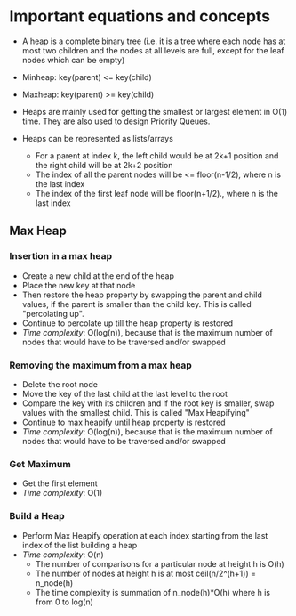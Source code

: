# Important equations and concepts

- A heap is a complete binary tree (i.e. it is a tree where each node has at most two children and the nodes at all levels are full, except for the leaf nodes which can be empty)

- Minheap: key(parent) <= key(child)


- Maxheap: key(parent) >= key(child)

- Heaps are mainly used for getting the smallest or largest element in O(1) time. They are also used to design Priority Queues. 

- Heaps can be represented as lists/arrays

	- For a parent at index k, the left child would be at 2k+1 position and the right child will be at 2k+2 position
	- The index of all the parent nodes will be <= floor(n-1/2), where n is the last index
	- The index of the first leaf node will be floor(n+1/2)., where n is the last index


## Max Heap

### Insertion in a max heap
- Create a new child at the end of the heap
- Place the new key at that node
- Then restore the heap property by swapping the parent and child values, if the parent is smaller than the child key. This is called "percolating up".
- Continue to percolate up till the heap property is restored
- *Time complexity*: O(log(n)), because that is the maximum number of nodes that would have to be traversed and/or swapped

### Removing the maximum from a max heap
- Delete the root node
- Move the key of the last child at the last level to the root
- Compare the key with its children and if the root key is smaller, swap values with the smallest child. This is called "Max Heapifying"
- Continue to max heapify until heap property is restored 
- *Time complexity*: O(log(n)), because that is the maximum number of nodes that would have to be traversed and/or swapped

### Get Maximum
- Get the first element
- *Time complexity*: O(1)

### Build a Heap 
- Perform Max Heapify operation at each index starting from the last index of the list building a heap
- *Time complexity*: O(n)
	- The number of comparisons for a particular node at height h is O(h)
	- The number of nodes at height h is at most ceil(n/2^(h+1)) = n_node(h)
	- The time complexity is summation of n_node(h)*O(h) where h is from 0 to log(n)


